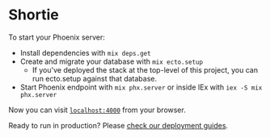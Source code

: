 # Shortie

To start your Phoenix server:

* Install dependencies with `mix deps.get`
* Create and migrate your database with `mix ecto.setup`
  * If you've deployed the stack at the top-level of this project, you can run ecto.setup against that database.
* Start Phoenix endpoint with `mix phx.server` or inside IEx with `iex -S mix phx.server`

Now you can visit [`localhost:4000`](http://localhost:4000) from your browser.

Ready to run in production? Please [check our deployment guides](https://hexdocs.pm/phoenix/deployment.html).
